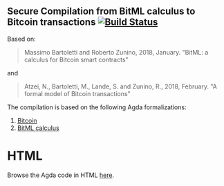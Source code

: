 ## Secure Compilation from BitML calculus to Bitcoin transactions [![Build Status](https://travis-ci.com/omelkonian/formal-bitml-to-bitcoin.svg?branch=master)](https://travis-ci.com/omelkonian/formal-bitml-to-bitcoin)

Based on:
> Massimo Bartoletti and Roberto Zunino, 2018, January.
> "BitML: a calculus for Bitcoin smart contracts"

and
> Atzei, N., Bartoletti, M., Lande, S. and Zunino, R., 2018, February.
> "A formal model of Bitcoin transactions"

The compilation is based on the following Agda formalizations:
1. [Bitcoin](https://github.com/omelkonian/formal-bitcoin)
2. [BitML calculus](https://github.com/omelkonian/formal-bitml)

# HTML
Browse the Agda code in HTML [here](http://omelkonian.github.io/formal-bitml-to-bitcoin).
